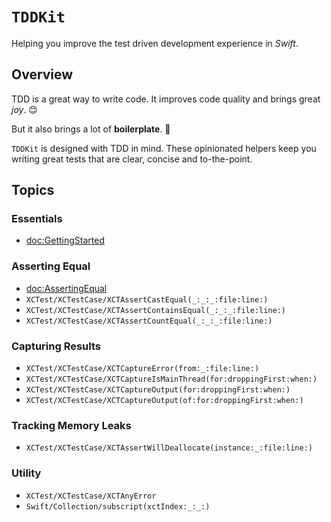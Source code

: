 # ``TDDKit``

Helping you improve the test driven development experience in *Swift*.


## Overview

TDD is a great way to write code. It improves code quality and brings great *joy*. 😊

But it also brings a lot of **boilerplate**. 🤬 

``TDDKit`` is designed with TDD in mind. These opinionated helpers keep 
you writing great tests that are clear, concise and to-the-point.


## Topics

### Essentials
- <doc:GettingStarted>

### Asserting Equal

- <doc:AssertingEqual>
- ``XCTest/XCTestCase/XCTAssertCastEqual(_:_:_:file:line:)``
- ``XCTest/XCTestCase/XCTAssertContainsEqual(_:_:_:file:line:)``
- ``XCTest/XCTestCase/XCTAssertCountEqual(_:_:_:file:line:)``

### Capturing Results

- ``XCTest/XCTestCase/XCTCaptureError(from:_:file:line:)``
- ``XCTest/XCTestCase/XCTCaptureIsMainThread(for:droppingFirst:when:)``
- ``XCTest/XCTestCase/XCTCaptureOutput(for:droppingFirst:when:)``
- ``XCTest/XCTestCase/XCTCaptureOutput(of:for:droppingFirst:when:)``

### Tracking Memory Leaks

- ``XCTest/XCTestCase/XCTAssertWillDeallocate(instance:_:file:line:)``

### Utility

- ``XCTest/XCTestCase/XCTAnyError``
- ``Swift/Collection/subscript(xctIndex:_:_:)``
